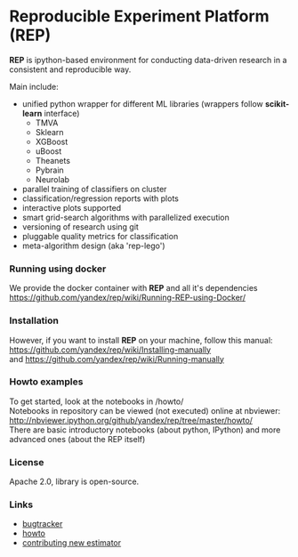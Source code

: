 # Reproducible Experiment Platform (REP)

__REP__ is ipython-based environment for conducting data-driven research in a consistent and reproducible way.

Main include:

  * unified python wrapper for different ML libraries (wrappers follow __scikit-learn__ interface)
    * TMVA
    * Sklearn
    * XGBoost
    * uBoost
    * Theanets
    * Pybrain
    * Neurolab
  * parallel training of classifiers on cluster 
  * classification/regression reports with plots
  * interactive plots supported
  * smart grid-search algorithms with parallelized execution
  * versioning of research using git
  * pluggable quality metrics for classification
  * meta-algorithm design (aka 'rep-lego')


### Running using docker
We provide the docker container with __REP__ and all it's dependencies <br />
https://github.com/yandex/rep/wiki/Running-REP-using-Docker/

### Installation
However, if you want to install __REP__ on your machine, follow this manual:  <br />
https://github.com/yandex/rep/wiki/Installing-manually <br />
and https://github.com/yandex/rep/wiki/Running-manually

### Howto examples

To get started, look at the notebooks in /howto/  <br />
Notebooks in repository can be viewed (not executed) online at nbviewer: http://nbviewer.ipython.org/github/yandex/rep/tree/master/howto/  <br />
There are basic introductory notebooks (about python, IPython) and more advanced ones (about the REP itself)

### License
Apache 2.0, library is open-source.

### Links
* [bugtracker](https://github.com/yandex/rep/issues)
* [howto](http://nbviewer.ipython.org/github/yandex/rep/tree/master/howto/)
* [contributing new estimator](https://github.com/yandex/rep/wiki/Contributing-new-estimator)


